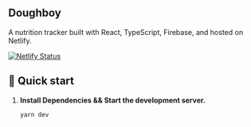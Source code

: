 ## Doughboy

A nutrition tracker built with React, TypeScript, Firebase, and hosted on Netlify.

[![Netlify Status](https://api.netlify.com/api/v1/badges/c36116aa-05e1-4bc6-879c-25266d168115/deploy-status)](https://app.netlify.com/sites/health-dashboard/deploys)

## 🚀 Quick start

1.  **Install Dependencies && Start the development server.**

    ```sh
    yarn dev
    ```
